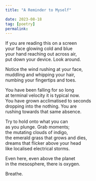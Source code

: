 ```yaml
---
title: "A Reminder to Myself"

date: 2023-08-18
tag: [poetry]
permalink:
---
```


If you are reading this on a screen   
your face glowing cold and blue   
your hand reaching out across air,  
put down your device. Look around. 

Notice the wind rushing at your face,  
muddling and whipping your hair,   
numbing your fingertips and toes.  

You have been falling for so long  
at terminal velocity it is typical now.  
You have grown acclimatised to seconds  
dropping into the nothing. You are  
rushing towards that same absence.   

Try to hold onto what you can   
as you plunge. Grab moments;  
the mutating clouds of indigo,  
the emerald grass that grows and dies,    
dreams that flicker above your head  
like localised electrical storms.

Even here, even above the planet  
in the mesosphere, there is oxygen.  

Breathe. 